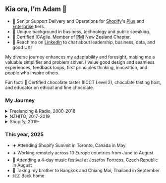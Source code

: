 ## Kia ora, I'm Adam 👋 

- 💼 Senior Support Delivery and Operations for [Shopify](https://github.com/shopify)'s [Plus](https://www.shopify.com/plus?country=us&lang=en) and [Enterprise](https://www.shopify.com/enterprise) tiers.
- 📐 Unique background in business, technology and public speaking.
- 🌱 Certified ICAgile. Member of [PMI](https://www.pmi.org/) New Zealand Chapter.
- 💬 Reach me on [LinkedIn](https://linkedin.com/in/adamthomsonnz) to chat about leadership, business, data, and good UX!

My diverse journey enhances my adaptability and foresight, making me a valuable simplifier and problem solver. I value good design and seamless experiences, feedback loops, first principles thinking, innovation, and people who inspire others.

Fun fact: 🍫 Certified chocolate taster (IICCT Level 2), chocolate tasting host, and educator on ethical and fine chocolate.

### My Journey

<details>
<summary>Freelancing & Radio, 2000-2018</summary>
<br />

- 2000 - Began my career in website development, naturally with some marketing, design, and photography on the side. I worked with many dozens of entities, building a great portfolio and reputation
- 2004 - Started music and event promotion. I organised everything from music festivals to car shows to fundraisers
- 2007 - Became a radio DJ at iconic 40-year-old station [RadioActive 88.6FM](https://radioactive.fm)
  - Hosted many different shows over the following 11 years, day and night
  - Interviewed loads of musicians, and some celebrities
  - Took on other roles like designer and podcast producer
- 2009 - Began working for [ALC Apparel](https://alostcauseofficial.com/) helping a friend build his global clothing brand from Cuba Street, now based in California with 100+ stockists around the globe
- 2011 - Co-organizer of national WordPress conference
- 2014 - Managed the radio station on a 1-month contract
- 2017 - Took on Wellington WordPress meetup.com group, co-organizing monthly meetups and re-establishing that community
- 2017 - Managed the radio station on a 2-month contract, including direct involvement in the RadioActive.fm ReActivate Campaign:
  - Fundraised $90K to avoid liquidation and protect the station for another 40 years
  - Huge marketing campaign involving many celebrities and past DJs and associates of the station
  - Assisted in the station becoming a charitable trust, establishing a trust board, plus DJ and events committees
  - A brand new premise in the city including offices and purpose-built production suite, recording and live-to-air studios, all featuring the latest in modern radio, recording, and production technology.
- 2018 - Co-organizer and emcee of national WordPress conference

</details>

<details>
<summary>NZHITO, 2017-2019</summary>
<br />

- 2017 - Began working for [NZHITO](https://hito.org.nz), completing several large bodies of work over 2 years:
  - Modernisation of all systems; migrating all knowledge and software used to the cloud, data retention and risk mitigation, service monitoring, support ticketing, task management, device procurement and management, upgrading all office equipment including VOIP and the ability to work remotely
  - Redeveloping multiple public-facing websites to be mobile responsive, modern and SEO friendly
  - Developing a learning management system for apprentices, and advising on another
  - Helping to ensure we meet any requirements set by either the Tertiary Education Commission, MBIE or NZ Government
  - Training and supporting frontline staff through adoption
  - Consulting on ICT, marketing, and events to senior management and c-class
  - Reporting to the CTO, supporting the CEO and CFO, and liasing with board and stakeholders as needed.

</details>

<details>
<summary>Shopify, 2019-</summary>
<br />

I've been at [Shopify.com](https://shopify.com/) since 2019, enhancing systems and helping high-impact teams to excel 🚀

- 2019
  - Started as an **Escalated Technical Specialist**, with consistent upper 90th percentile resolution and CSAT
  - Became an **Support Response Manager**, managing incidents and any outward facing communications around them
- 2020
  - ✈️ Attended Shopify Summit in Ottawa, Canada, toured HQ, met CEO Tobi Lütke, dinner with COO Toby Shannon
  - Joined a pilot to enhance the support of Shopify's highest volume merchants
- 2021
  - Became an **Enterprise Support Manager**, leading high-impact teams around the globe
- 2023
  - ✈️ Attended a leadership conference at the Fairmont Banff Springs in the Rocky mountains, Canada
  - Invited to join senior leadership as **Project Manager** of the Enterprise Support build
- 2024
  - Official launch of [Shopify for Enterprise](https://www.shopify.com/enterprise)
  - Invited to stay in senior leadership team as a **Senior Delivery Expert** for Shopify's Plus and Enterprise models
  - 🎉 Celebrated 5 years at Shopify, using the bonus leave to visit Thailand and Singapore
- 2025
  - ✈️ Attended Shopify Summit in Toronto, Canada, toured our Toronto office, 3-day hackathon
  - ✈️ Participated in Shopify's Destination90 program, working remotely across Europe for 90 days from June to August

</details>

### This year, 2025

- ✈️ Attending Shopify Summit in Toronto, Canada in May
- ✈️ Working remotely across 10 Europe countries from June to August
- 🤘 Attending a 4-day music festival at Josefov Fortress, Czech Republic in August
- 🍜 Taking my brother to Bangkok and Chiang Mai, Thailand in September
- 🇳🇿 Back home

